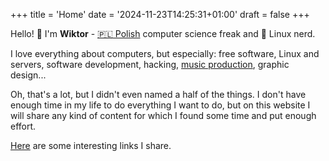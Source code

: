 +++
title = 'Home'
date = '2024-11-23T14:25:31+01:00'
draft = false
+++

Hello! :wave: I'm **Wiktor** - [:poland: Polish](/pl) computer science freak and :penguin: Linux nerd.

I love everything about computers, but especially: free software, Linux and servers, software development, hacking, [music production](https://lugnx.xyz), graphic design...

Oh, that's a lot, but I didn't even named a half of the things. I don't have enough time in my life to do everything I want to do, 
but on this website I will share any kind of content for which I found some time and put enough effort.

[Here](https://link.brono.cloud/bookmarks/shared) are some interesting links I share.
